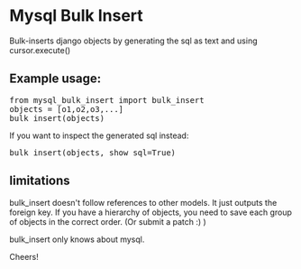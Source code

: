 
# Mysql Bulk Insert

Bulk-inserts django objects by generating the sql as text and using cursor.execute()


## Example usage:

<pre>
from mysql_bulk_insert import bulk_insert
objects = [o1,o2,o3,...]
bulk_insert(objects)
</pre>

If you want to inspect the generated sql instead:

<pre>
bulk_insert(objects, show_sql=True)
</pre>

## limitations

bulk_insert doesn't follow references to other models.
It just outputs the foreign key.
If you have a hierarchy of objects, you need to save each group of objects in the correct order.
(Or submit a patch :) )

bulk_insert only knows about mysql.



Cheers!

